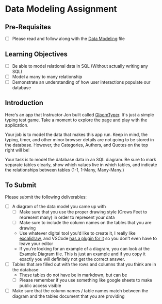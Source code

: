# Data Modeling Assignment

## Pre-Requisites

- [ ] Please read and follow along with the [Data Modeling](data-modeling.md) file

## Learning Objectives

- [ ] Be able to model relational data in SQL (Without actually writing any SQL)
- [ ] Model a many to many relationship
- [ ] Demonstrate an understanding of how user interactions populate our database

## Introduction

Here's an app that Instructor Jon built called [GloomTyper](https://gloomtyper-2-0.vercel.app). It's just a simple typing test game. Take a moment to explore the page and play with the application.

Your job is to model the data that makes this app run. Keep in mind, the typing, timer, and other minor browser details are not going to be stored in the database. However, the Categories, Authors, and Quotes on the top right will be!

Your task is to model the database data in an SQL diagram. Be sure to mark separate tables clearly, show which values live in which tables, and indicate the relationships between tables (1-1, 1-Many, Many-Many.)

## To Submit

Please submit the following deliverables:

- [ ] A diagram of the data model you came up with
  - [ ] Make sure that you use the proper drawing style (Crows Feet to represent many) in order to represent your data
  - [ ] Make sure to include the column names on the tables that you are drawing
  - Use whatever digital tool you'd like to create it, I really like [excalidraw](https://excalidraw.com/), and VSCode [has a plugin for it](https://marketplace.visualstudio.com/items?itemName=pomdtr.excalidraw-editor) so you don't even have to leave your editor
  - If you're looking for an example of a diagram, you can look at the [Example Diagram](example-data-model.excalidraw) file. This is just an example and if you copy it exactly you will definitely not get the correct answer.
- [ ] Tables that are filled out with the rows and columns that you think are in the database
  - These tables do not have be in markdown, but can be
  - [ ] Please remember if you use something like google sheets to make public access visible
- [ ] Make sure that the column names / table names match between the diagram and the tables document that you are providing
